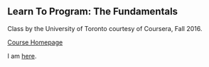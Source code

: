 ## Learn To Program: The Fundamentals  

Class by the University of Toronto courtesy of Coursera, Fall 2016.  

[Course Homepage](https://www.coursera.org/learn/learn-to-program/home/welcome)  

I am [here](https://www.coursera.org/learn/learn-to-program/home/week/5).  
